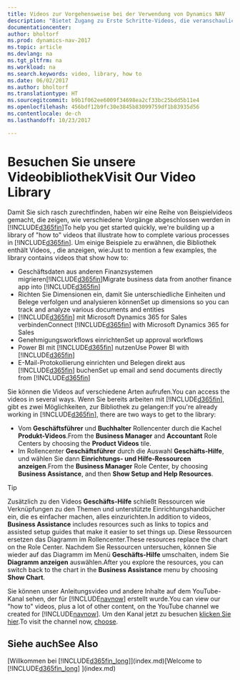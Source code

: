 ```yaml
---
title: Videos zur Vorgehensweise bei der Verwendung von Dynamics NAV
description: "Bietet Zugang zu Erste Schritte-Videos, die veranschaulichen, wie häufige Aufgaben ausgeführt werden."
documentationcenter: 
author: bholtorf
ms.prod: dynamics-nav-2017
ms.topic: article
ms.devlang: na
ms.tgt_pltfrm: na
ms.workload: na
ms.search.keywords: video, library, how to
ms.date: 06/02/2017
ms.author: bholtorf
ms.translationtype: HT
ms.sourcegitcommit: b9b1f062ee6009f34698ea2cf33bc25bdd5b11e4
ms.openlocfilehash: 456bdf12b9fc30e3845b83099759df1b83935d56
ms.contentlocale: de-ch
ms.lasthandoff: 10/23/2017

---
```

# <a name="visit-our-video-library"></a><span data-ttu-id="3af04-103">Besuchen Sie unsere Videobibliothek</span><span class="sxs-lookup"><span data-stu-id="3af04-103">Visit Our Video Library</span></span>
<span data-ttu-id="3af04-104">Damit Sie sich rasch zurechtfinden, haben wir eine Reihe von Beispielvideos gemacht, die zeigen, wie verschiedene Vorgänge abgeschlossen werden in [!INCLUDE[d365fin](includes/d365fin_md.md)]</span><span class="sxs-lookup"><span data-stu-id="3af04-104">To help you get started quickly, we're building up a library of "how to" videos that illustrate how to complete various processes in [!INCLUDE[d365fin](includes/d365fin_md.md)].</span></span> <span data-ttu-id="3af04-105">Um einige Beispiele zu erwähnen, die Bibliothek enthält Videos, , die anzeigen, wie:</span><span class="sxs-lookup"><span data-stu-id="3af04-105">Just to mention a few examples, the library contains videos that show how to:</span></span>  

* <span data-ttu-id="3af04-106">Geschäftsdaten aus anderen Finanzsystemen migrieren[!INCLUDE[d365fin](includes/d365fin_md.md)]</span><span class="sxs-lookup"><span data-stu-id="3af04-106">Migrate business data from another finance app into [!INCLUDE[d365fin](includes/d365fin_md.md)]</span></span>  
* <span data-ttu-id="3af04-107">Richten Sie Dimensionen ein, damit Sie unterschiedliche Einheiten und Belege verfolgen und analysieren können</span><span class="sxs-lookup"><span data-stu-id="3af04-107">Set up dimensions so you can track and analyze various documents and entities</span></span>
* <span data-ttu-id="3af04-108">[!INCLUDE[d365fin](includes/d365fin_md.md)] mit Microsoft Dynamics 365 for Sales verbinden</span><span class="sxs-lookup"><span data-stu-id="3af04-108">Connect [!INCLUDE[d365fin](includes/d365fin_md.md)] with Microsoft Dynamics 365 for Sales</span></span>
* <span data-ttu-id="3af04-109">Genehmigungsworkflows einrichten</span><span class="sxs-lookup"><span data-stu-id="3af04-109">Set up approval workflows</span></span>  
* <span data-ttu-id="3af04-110">Power BI mit  [!INCLUDE[d365fin](includes/d365fin_md.md)] nutzen</span><span class="sxs-lookup"><span data-stu-id="3af04-110">Use Power BI with [!INCLUDE[d365fin](includes/d365fin_md.md)]</span></span>  
* <span data-ttu-id="3af04-111">E-Mail-Protokollierung einrichten und Belegen direkt aus [!INCLUDE[d365fin](includes/d365fin_md.md)] buchen</span><span class="sxs-lookup"><span data-stu-id="3af04-111">Set up email and send documents directly from [!INCLUDE[d365fin](includes/d365fin_md.md)]</span></span>  

<span data-ttu-id="3af04-112">Sie können die Videos auf verschiedene Arten aufrufen.</span><span class="sxs-lookup"><span data-stu-id="3af04-112">You can access the videos in several ways.</span></span> <span data-ttu-id="3af04-113">Wenn Sie bereits arbeiten mit [!INCLUDE[d365fin](includes/d365fin_md.md)], gibt es zwei Möglichkeiten, zur Bibliothek zu gelangen:</span><span class="sxs-lookup"><span data-stu-id="3af04-113">If you're already working in [!INCLUDE[d365fin](includes/d365fin_md.md)], there are two ways to get to the library:</span></span>

* <span data-ttu-id="3af04-114">Vom **Geschäftsführer** und **Buchhalter** Rollencenter durch die Kachel **Produkt-Videos**.</span><span class="sxs-lookup"><span data-stu-id="3af04-114">From the **Business Manager** and **Accountant** Role Centers by choosing the **Product Videos** tile.</span></span>  
* <span data-ttu-id="3af04-115">Im Rollencenter **Geschäftsführer** durch die Auswahl **Geschäfts-Hilfe**, und wählen Sie dann **Einrichtungs- und Hilfe-Ressourcen anzeigen**.</span><span class="sxs-lookup"><span data-stu-id="3af04-115">From the **Business Manager** Role Center, by choosing **Business Assistance**, and then **Show Setup and Help Resources**.</span></span>  

> [!Tip]  
> <span data-ttu-id="3af04-116">Zusätzlich zu den Videos **Geschäfts-Hilfe** schließt Ressourcen wie Verknüpfungen zu den Themen und unterstützte Einrichtungshandbücher ein, die es einfacher machen, alles einzurichten.</span><span class="sxs-lookup"><span data-stu-id="3af04-116">In addition to videos, **Business Assistance** includes resources such as links to topics and assisted setup guides that make it easier to set things up.</span></span> <span data-ttu-id="3af04-117">Diese Ressourcen ersetzen das Diagramm im Rollencenter.</span><span class="sxs-lookup"><span data-stu-id="3af04-117">These resources replace the chart on the Role Center.</span></span> <span data-ttu-id="3af04-118">Nachdem Sie Ressourcen untersuchen, können Sie wieder auf das Diagramm im Menü **Geschäfts-Hilfe** umschalten, indem Sie **Diagramm anzeigen** auswählen.</span><span class="sxs-lookup"><span data-stu-id="3af04-118">After you explore the resources, you can switch back to the chart in the **Business Assistance** menu by choosing **Show Chart**.</span></span>  

<span data-ttu-id="3af04-119">Sie können unser Anleitungsvideo und andere Inhalte auf dem YouTube-Kanal sehen, der für [!INCLUDE[navnow](includes/navnow_md.md)] erstellt wurde.</span><span class="sxs-lookup"><span data-stu-id="3af04-119">You can view our "how to" videos, plus a lot of other content, on the YouTube channel we created for [!INCLUDE[navnow](includes/navnow_md.md)].</span></span> <span data-ttu-id="3af04-120">Um den Kanal jetzt zu besuchen [klicken Sie hier](https://go.microsoft.com/fwlink/?linkid=851533).</span><span class="sxs-lookup"><span data-stu-id="3af04-120">To visit the channel now, [choose](https://go.microsoft.com/fwlink/?linkid=851533).</span></span>

## <a name="see-also"></a><span data-ttu-id="3af04-121">Siehe auch</span><span class="sxs-lookup"><span data-stu-id="3af04-121">See Also</span></span>
<span data-ttu-id="3af04-122">[Willkommen bei [!INCLUDE[d365fin_long](includes/d365fin_long_md.md)]](index.md)</span><span class="sxs-lookup"><span data-stu-id="3af04-122">[Welcome to [!INCLUDE[d365fin_long](includes/d365fin_long_md.md)] ](index.md)</span></span>


